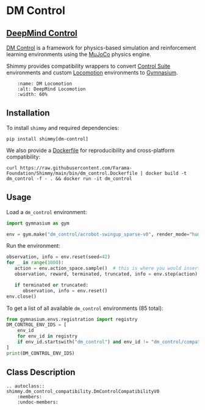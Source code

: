 # DM Control

## [DeepMind Control](https://github.com/deepmind/dm_control/)

[DM Control](https://github.com/deepmind/dm_control/) is a framework for physics-based simulation and reinforcement learning environments using the [MuJoCo](https://github.com/deepmind/mujoco#) physics engine.

Shimmy provides compatibility wrappers to convert [Control Suite](https://github.com/deepmind/dm_control/blob/main/dm_control/suite/README.md) environments and custom [Locomotion](https://github.com/deepmind/dm_control/blob/main/dm_control/locomotion/README.md) environments to [Gymnasium](https://gymnasium.farama.org/).

```{figure} /_static/img/dm_locomotion.png
    :name: DM Locomotion
    :alt: DeepMind Locomotion
    :width: 60%
```

## Installation
To install `shimmy` and required dependencies:

```
pip install shimmy[dm-control]
```

We also provide a [Dockerfile](https://github.com/Farama-Foundation/Shimmy/blob/main/bin/dm_control.Dockerfile) for reproducibility and cross-platform compatibility:

```
curl https://raw.githubusercontent.com/Farama-Foundation/Shimmy/main/bin/dm_control.Dockerfile | docker build -t dm_control -f - . && docker run -it dm_control
```


## Usage
Load a `dm_control` environment:
```python
import gymnasium as gym

env = gym.make("dm_control/acrobot-swingup_sparse-v0", render_mode="human")
```

Run the environment:
```python
observation, info = env.reset(seed=42)
for _ in range(1000):
   action = env.action_space.sample()  # this is where you would insert your policy
   observation, reward, terminated, truncated, info = env.step(action)

   if terminated or truncated:
      observation, info = env.reset()
env.close()
```

To get a list of all available `dm_control` environments (85 total):
```python
from gymnasium.envs.registration import registry
DM_CONTROL_ENV_IDS = [
    env_id
    for env_id in registry
    if env_id.startswith("dm_control") and env_id != "dm_control/compatibility-env-v0"
]
print(DM_CONTROL_ENV_IDS)
```

## Class Description



```{eval-rst}
.. autoclass:: shimmy.dm_control_compatibility.DmControlCompatibilityV0
    :members:
    :undoc-members:
```
